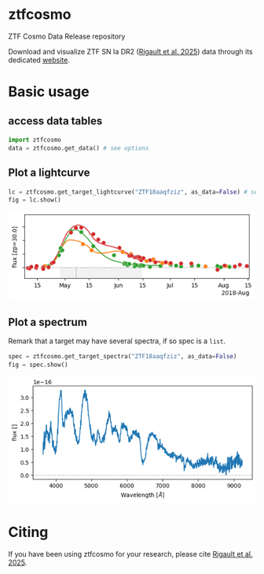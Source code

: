 # ztfcosmo
ZTF Cosmo Data Release repository

Download and visualize ZTF SN Ia DR2 ([Rigault et al. 2025](https://ui.adsabs.harvard.edu/abs/2024arXiv240904346R/abstract)) data through its dedicated [website](http://ztfcosmo.in2p3.fr/).


# Basic usage

## access data tables

```python
import ztfcosmo
data = ztfcosmo.get_data() # see options
```

## Plot a lightcurve
```python
lc = ztfcosmo.get_target_lightcurve("ZTF18aaqfziz", as_data=False) # see options
fig = lc.show()
```
![](docs/figures/ZTF18aaqfziz_lcfit.png)

## Plot a spectrum
Remark that a target may have several spectra, if so spec is a `list`.
```python
spec = ztfcosmo.get_target_spectra("ZTF18aaqfziz", as_data=False) 
fig = spec.show()
```
![](docs/figures/ZTF18aaqfziz_spectrum.png)

# Citing

If you have been using ztfcosmo for your research, please cite [Rigault et al. 2025](https://ui.adsabs.harvard.edu/abs/2024arXiv240904346R/abstract).
